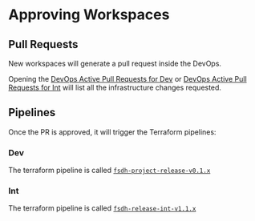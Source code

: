 # Approving Workspaces

## Pull Requests

New workspaces will generate a pull request inside the DevOps. 

Opening the [DevOps Active Pull Requests for Dev](https://dev.azure.com/science-program/DataHub%20SSC/_git/datahub-project-infrastructure-dev/pullrequests?_a=active) or [DevOps Active Pull Requests for Int](https://dev.azure.com/science-program/DataHub%20SSC/_git/datahub-project-infrastructure-int/pullrequests?_a=active) will list all the infrastructure changes requested. 

## Pipelines

Once the PR is approved, it will trigger the Terraform pipelines:

### Dev

The terraform pipeline is called [`fsdh-project-release-v0.1.x`](https://dev.azure.com/science-program/DataHub%20SSC/_release?_a=releases&view=mine&definitionId=14)

### Int

The terraform pipeline is called [`fsdh-release-int-v1.1.x`](https://dev.azure.com/science-program/DataHub%20SSC/_release?_a=releases&view=mine&definitionId=23)